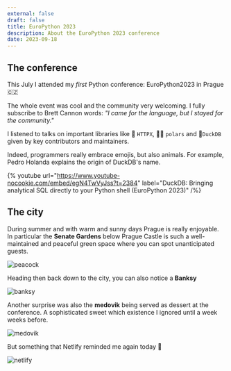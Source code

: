 ```yaml
---
external: false
draft: false
title: EuroPython 2023
description: About the EuroPython 2023 conference
date: 2023-09-18
---
```


## The conference

This July I attended my *first* Python conference: EuroPython2023 in Prague 🇨🇿

The whole event was cool and the community very welcoming. I fully subscribe to Brett Cannon words: *"I came for the language, but I stayed for the community."*

I listened to talks on important libraries like 🦋 `HTTPX`, 🐻‍❄️ `polars` and 🦆`DuckDB` given by key contributors and maintainers.

Indeed, programmers really embrace emojis, but also animals. For example, Pedro Holanda explains the origin of DuckDB's name.

{% youtube url="https://www.youtube-nocookie.com/embed/egN4TwVyJss?t=2384" label="DuckDB: Bringing analytical SQL directly to your Python shell (EuroPython 2023)" /%}

## The city

During summer and with warm and sunny days Prague is really enjoyable. In particular the **Senate Gardens** below Prague Castle is such a well-maintained and peaceful green space where you can spot unanticipated guests.

![peacock](/images/europython_2023/peacock.jpg)

Heading then back down to the city, you can also notice a **Banksy**

![banksy](/images/europython_2023/banksy.jpeg)

Another surprise was also the **medovik** being served as dessert at the conference. A sophisticated sweet which existence I ignored until a week weeks before.

![medovik](/images/europython_2023/medovik.jpg)

But something that Netlify reminded me again today 🍰

![netlify](/images/europython_2023/medovik_netlify_deployment.png)
